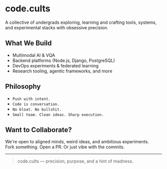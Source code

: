 # code.cults

A collective of undergrads exploring, learning and crafting tools, systems, and experimental stacks with obsessive precision.

## What We Build

- Multimodal AI & VQA
-  Backend platforms (Node.js, Django, PostgreSQL)
-  DevOps experiments & federated learning
-  Research tooling, agentic frameworks, and more

## Philosophy

- `Push with intent.`
- `Code is conversation.`
- `No bloat. No bullshit.`
- `Small team. Clean ideas. Sharp execution.`

## Want to Collaborate?

We're open to aligned minds, weird ideas, and ambitious experiments.  
Fork something. Open a PR. Or just vibe with the commits.

---

> code.cults — precision, purpose, and a hint of madness.
